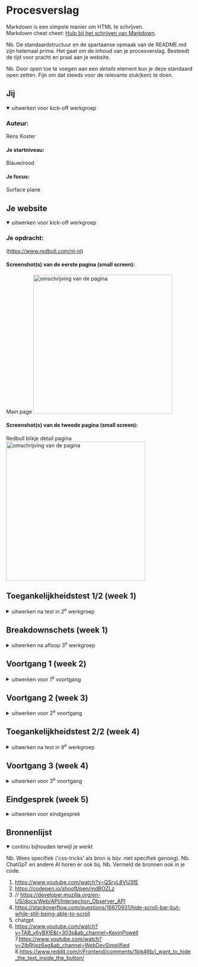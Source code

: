 # Procesverslag
Markdown is een simpele manier om HTML te schrijven.  
Markdown cheat cheet: [Hulp bij het schrijven van Markdown](https://github.com/adam-p/markdown-here/wiki/Markdown-Cheatsheet).

Nb. De standaardstructuur en de spartaanse opmaak van de README.md zijn helemaal prima. Het gaat om de inhoud van je procesverslag. Besteedt de tijd voor pracht en praal aan je website.

Nb. Door *open* toe te voegen aan een *details* element kun je deze standaard open zetten. Fijn om dat steeds voor de relevante stuk(ken) te doen.





## Jij

<details open>
  <summary>uitwerken voor kick-off werkgroep</summary>

  ### Auteur:
Rens Koster
  #### Je startniveau:
Blauw/rood
  #### Je focus:
Surface plane
</details>





## Je website

<details open>
  <summary>uitwerken voor kick-off werkgroep</summary>

  ### Je opdracht:
 (https://www.redbull.com/nl-nl)

  #### Screenshot(s) van de eerste pagina (small screen): 
Main page
  <img src="readme-images/Frame 5.png" width="375px" alt="omschrijving van de pagina">

  #### Screenshot(s) van de tweede pagina (small screen):
  Redbull blikje detail pagina
  <img src="readme-images/Frame 4.png" width="375px" alt="omschrijving van de pagina">
 
</details>



## Toegankelijkheidstest 1/2 (week 1)

<details>
  <summary>uitwerken na test in 2<sup>e</sup> werkgroep</summary>

  ### Bevindingen
  <img src="readme-images/IMG_5329.jpeg">
  <img src="readme-images/IMG_5330.jpeg">
  <img src="readme-images/IMG_5332.jpeg">
  <img src="readme-images/IMG_5332.jpeg">
  <img src="readme-images/IMG_5333.jpeg">



</details>



## Breakdownschets (week 1)

<details>
  <summary>uitwerken na afloop 3<sup>e</sup> werkgroep</summary>

  ### de hele pagina: 
  <img src="readme-images/Frame 1.png" width="375px" alt="pagina 1">

  ### 2e pagina
  <img src="readme-images/Frame 2.png" width="375px" alt="pagina 2">

  ### hamburger menu
  <img src="readme-images/Frame 3.png" width="375px" alt="hamburger">

</details>





## Voortgang 1 (week 2)

<details>
  <summary>uitwerken voor 1<sup>e</sup> voortgang</summary>

  ### Stand van zaken
  Lastig om te zien wat h1, h2 en h3 is.
  Weer moeite met inkomen in coderen.




  ### Agenda voor meeting
  samen met je groepje opstellen

  | student 1      | student 2          | student 3    | student 4        |
  | ---            | ---                | ---          | ---              |
  |  Hoe krijg ik  | Kan je beter flex  |  Hoe moet ik |
  |  mijn nav bar  | of grid gebruiken  |  dit flexen  |
  |  doorzichtig   | ...                | ...          | ...              |


  ### Verslag van meeting
  -Grid werkt het beste
  -Articles ipv li 

</details>





## Voortgang 2 (week 3)

<details>
  <summary>uitwerken voor 2<sup>e</sup> voortgang</summary>

  ### Stand van zaken
  -Sommige grids maken is nog heel lastig
  -Weet niet hoe ik eerste section moet doen



  ### Agenda voor meeting
  samen met je groepje opstellen

  | student 1      | student 2          | student 3    | student 4        |
  | ---            | ---                | ---          | ---              |
  | Hoe krijg ik   | Hamburger menu     |Welke selectoren| 
  | artikel achter | in het midden      | gebruiker    |
  | nav bar        | positioneren       | ...          | ...              |


  ### Verslag van meeting
  hier na afloop snel de uitkomsten van de meeting vastleggen

  Artikel achter nav bar door margin - te doen
  Li ipv grid bij red bull tv
  h3 boven img

</details>





## Toegankelijkheidstest 2/2 (week 4)

<details>
  <summary>uitwerken na test in 9<sup>e</sup> werkgroep</summary>

  ### Bevindingen
  <img src="readme-images/IMG_5311.jpegjpeg">
  <img src="readme-images/IMG_5312.jpegjpeg">
  <img src="readme-images/IMG_5313.jpegjpeg">
  <img src="readme-images/IMG_5314.jpegjpeg">
  <img src="readme-images/IMG_5315.jpegjpeg">



  




</details>





## Voortgang 3 (week 4)

<details>
  <summary>uitwerken voor 3<sup>e</sup> voortgang</summary>

  ### Stand van zaken
  hier dit ging goed & dit was lastig (neem ook screenshots op van delen van je website en code)


  ### Agenda voor meeting
  samen met je groepje opstellen

  | student 1      | student 2          | student 3    | student 4        |
  | ---            | ---                | ---          | ---              |
  | Welke onderdelen| Hoe bronnen vermeld  | en ik dit    | en dan ik dat    |
  | nog nodig voor | -en?                 | nog een punt | dit wil ik zeker |
  | surfaceplane           | ...                | ...          | ...              |


  ### Verslag van meeting
  hier na afloop snel de uitkomsten van de meeting vastleggen

- Welke service plane elementen ik kon verwerken; 
- carousel
- dialog
-video
-reduced motion
-intersectionobserver
-has()
-filter systeem

-styling ziet er goed uit

html nog opschonen

</details>





## Eindgesprek (week 5)

<details>
  <summary>uitwerken voor eindgesprek</summary>

  ### Je uitkomst - karakteristiek screenshots:
  <img src="readme-images/dummy-plaatje.jpg" width="375px" alt="uitomst opdracht 1">


  ### Dit ging goed/Heb ik geleerd: 
  Tijdens het coderen van deze website ben ik voor mijn gevoel vooral verbeterd op het maken van css, en dus het stylen van een site. Vooral bij grids heb ik nu het gevoel dat ik veel geleerd heb, omdat ik in de eerste week echt hoofdpijn ervan kreeg en ik het nu wel onder de knie heb
  <img src="readme-images/gridsvoorbeeld.png" width="375px" alt="top">
 Ook heb ik wat meer javascript geleerd en nog meer andere extra trucjes zoals has(), vooral hier was ik blij mee toen het werkte 
  <img src="readme-images/hasfiltering.png" width="375px" alt="top">


  ### Dit was lastig/Is niet gelukt:
  Ik heb aan het begin wel een carousel van plaatjes, maar op de echte site is dit met een timer en gaat hij automatisch door de articles heen. Ik had geen idee hoe ik dit kon doen en had ook niet heel veel tijd om dit te proberen fixen. Dus ik heb het maar gelaten bij de klikbare knoppen
  <img src="readme-images/timedarticle.png" width="375px" alt="bummer">
  Ook was het mij niet gelukt om mijn html helemaal correct te krijgen; ik had veel sections waar ik geen heading in had en kreeg dus een 'info' melding. Ik weet waar het aan ligt en hoe ik het kan fixen, maar omdat het ook mijn hele css verpest en ik niet veel tijd meer had heb ik besloten om het zo te laten
  <img src="readme-images/infomelding.png" width="375px" alt="top">
</details>





## Bronnenlijst

<details open>
  <summary>continu bijhouden terwijl je werkt</summary>

  Nb. Wees specifiek ('css-tricks' als bron is bijv. niet specifiek genoeg). 
  Nb. ChatGpT en andere AI horen er ook bij.
  Nb. Vermeld de bronnen ook in je code.

  1. https://www.youtube.com/watch?v=QSrvL8VU3fE
  2. https://codepen.io/shooft/pen/mdBOZLz
  3. // https://developer.mozilla.org/en-US/docs/Web/API/Intersection_Observer_API
  4. https://stackoverflow.com/questions/16670931/hide-scroll-bar-but-while-still-being-able-to-scroll
  5. chatgpt
  6. https://www.youtube.com/watch?v=TAB_v6yBXIE&t=303s&ab_channel=KevinPowell
  7.https://www.youtube.com/watch?v=2IbRtjez6ag&ab_channel=WebDevSimplified
  8.https://www.reddit.com/r/Frontend/comments/1bjk46b/i_want_to_hide_the_text_inside_the_button/
</details>